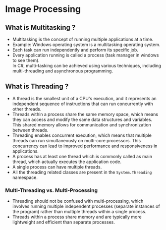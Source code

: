 # Image Processing
## What is Multitasking ?
* Multitasking is the concept of running multiple applications at a time.
* Example: Windows operating system is a multitasking operating system.
* Each task can run independently and perform its specific job.
* Every application running is called a process (task manager in windows to see them).<br>
In C#, multi-tasking can be achieved using various techniques, including multi-threading and asynchronous programming.

## What is Threading ?
* A thread is the smallest unit of a CPU's execution, and it represents an independent sequence of instructions that can run concurrently with other threads.
* Threads within a process share the same memory space, which means they can access and modify the same data structures and variables. This shared memory allows for communication and synchronization between threads.
* Threading enables concurrent execution, which means that multiple threads can run simultaneously on multi-core processors. This concurrency can lead to improved performance and responsiveness in applications.
* A process has at least one thread which is commonly called as main thread, which actually executes the application code.
* A single process can have multiple threads.
* All the threading related classes are present in the `System.Threading` namespace.

### Multi-Threading vs. Multi-Processing
* Threading should not be confused with multi-processing, which involves running multiple independent processes (separate instances of the program) rather than multiple threads within a single process.
* Threads within a process share memory and are typically more lightweight and efficient than separate processes.
